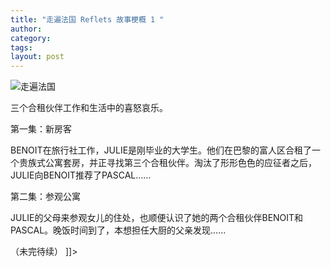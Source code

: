 ```yaml
---
title: "走遍法国 Reflets 故事梗概 1 "
author:
category: 
tags: 
layout: post
---
```

<img src="http://www.francaisblog.com/fy/images/couverture1.jpg" alt="走遍法国" />

三个合租伙伴工作和生活中的喜怒哀乐。

第一集：新房客

BENOIT在旅行社工作，JULIE是刚毕业的大学生。他们在巴黎的富人区合租了一个贵族式公寓套房，并正寻找第三个合租伙伴。淘汰了形形色色的应征者之后，JULIE向BENOIT推荐了PASCAL……

第二集：参观公寓

JULIE的父母来参观女儿的住处，也顺便认识了她的两个合租伙伴BENOIT和PASCAL。晚饭时间到了，本想担任大厨的父亲发现……

（未完待续） ]]>

